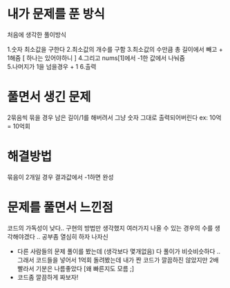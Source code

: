 # 내가 문제를 푼 방식
처음에 생각한 풀이방식

1.숫자 최소값을 구한다 
2.최소값의 개수를 구함 
3.최소값의 수만큼 총 길이에서 빼고 + 1해줌 [ 하나는 있어야하니 ] 
4.그리고 nums[1]에서 -1한 값에서 나눠줌  
5.나머지가 1을 넘을경우 + 1 6.출력


# 풀면서 생긴 문제
2묶음씩 묶을 경우 남은 길이/1를 해버려서 그냥 숫자 그대로 출력되어버린다
ex: 10억 = 10억회

# 해결방법
묶음이 2개일 경우 결과값에서 -1하면 완성

# 문제를 풀면서 느낀점 
 코드의 가독성이 낮다.. 구현의 방법만 생각했지 여러가지 나올 수 있는 경우의 수를 생각해야겠다 .. 공부좀 열심히 하자 나자신

- 다른 사람들의 문제 풀이를 봤는데 (생각보다 몇개없음) 다 풀이가 비슷비슷하다 .. 그래서 코드들을 넣어서 1억회 돌려봤는데 내가 짠 코드가 깔끔하진 않았지만 2배 빨라서 기분은 나름좋았다 [왜 빠른지도 모름 ;]
- 코드좀 깔끔하게 짜보자!
